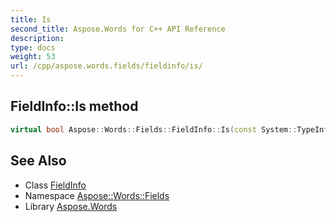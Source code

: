 ```yaml
---
title: Is
second_title: Aspose.Words for C++ API Reference
description: 
type: docs
weight: 53
url: /cpp/aspose.words.fields/fieldinfo/is/
---
```

## FieldInfo::Is method




```cpp
virtual bool Aspose::Words::Fields::FieldInfo::Is(const System::TypeInfo &target) const override
```

## See Also

* Class [FieldInfo](../)
* Namespace [Aspose::Words::Fields](../../)
* Library [Aspose.Words](../../../)
